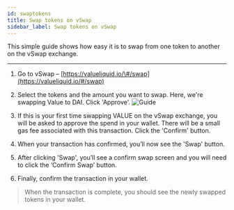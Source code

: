 ```yaml
---
id: swaptokens
title: Swap tokens on vSwap
sidebar_label: Swap tokens on vSwap
---
```


This simple guide shows how easy it is to swap from one token to another on the vSwap exchange.

---

1. Go to vSwap – [https://valueliquid.io/\#/swap](https://valueliquid.io/#/swap)

2. Select the tokens and the amount you want to swap. Here, we're swapping Value to DAI. Click 'Approve'.
![Guide](img/g41.png)

3. If this is your first time swapping VALUE on the vSwap exchange, you will be asked to approve the spend in your wallet. There will be a small gas fee associated with this transaction. Click the 'Confirm' button.

4. When your transaction has confirmed, you’ll now see the 'Swap' button.

5. After clicking 'Swap', you’ll see a confirm swap screen and you will need to click the ‘Confirm Swap’ button.

6. Finally, confirm the transaction in your wallet.

> When the transaction is complete, you should see the newly swapped tokens in your wallet.
